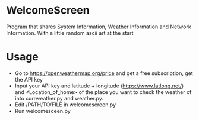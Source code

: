 # WelcomeScreen
Program that shares System Information, Weather Information and Network Information. With a little random ascii art at the start

# Usage
- Go to https://openweathermap.org/price and get a free subscription, get the API key
- Input your API key and latitude + longitude (https://www.latlong.net/) and <Location_of_home> of the place you want to check the weather of  into currweather.py and weather.py.
- Edit /PATH/TO/FILE in welcomescreen.py
- Run welcomesceen.py
